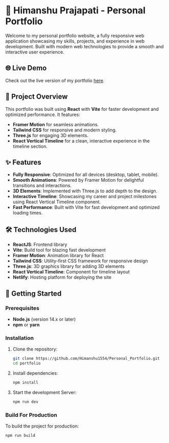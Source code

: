 # 💼 Himanshu Prajapati - Personal Portfolio

Welcome to my personal portfolio website, a fully responsive web application showcasing my skills, projects, and experience in web development. Built with modern web technologies to provide a smooth and interactive user experience.

## 🌐 Live Demo

Check out the live version of my portfolio [here](https://himanshu-prajapati.netlify.app).


## 🚀 Project Overview

This portfolio was built using **React** with **Vite** for faster development and optimized performance. It features:
- **Framer Motion** for seamless animations.
- **Tailwind CSS** for responsive and modern styling.
- **Three.js** for engaging 3D elements.
- **React Vertical Timeline** for a clean, interactive experience in the timeline section.

## ✨ Features

- **Fully Responsive**: Optimized for all devices (desktop, tablet, mobile).
- **Smooth Animations**: Powered by Framer Motion for delightful transitions and interactions.
- **3D Elements**: Implemented with Three.js to add depth to the design.
- **Interactive Timeline**: Showcasing my career and project milestones using React Vertical Timeline component.
- **Fast Performance**: Built with Vite for fast development and optimized loading times.

## 🛠️ Technologies Used

- **ReactJS**: Frontend library
- **Vite**: Build tool for blazing fast development
- **Framer Motion**: Animation library for React
- **Tailwind CSS**: Utility-first CSS framework for responsive design
- **Three.js**: 3D graphics library for adding 3D elements
- **React Vertical Timeline**: Component for timeline layout
- **Netlify**: Hosting platform for deploying the site



## 🚀 Getting Started

### Prerequisites

- **Node.js** (version 14.x or later)
- **npm** or **yarn**

### Installation

1. Clone the repository:
   ```bash
   git clone https://github.com/Himanshu1554/Personal_Portfolio.git
   cd portfolio

2. Install dependencies:
   ```bash
   npm install
   
3. Start the development Server:
   ```bash
   npm run dev
   
### Build For Production

   To build the project for production:
   ```bash
   npm run build
